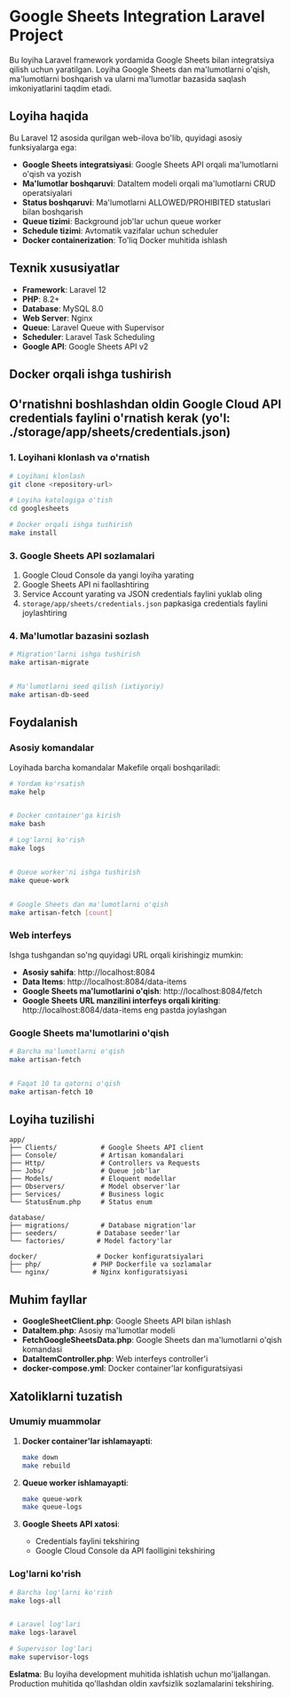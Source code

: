 # Google Sheets Integration Laravel Project

Bu loyiha Laravel framework yordamida Google Sheets bilan integratsiya qilish uchun yaratilgan. Loyiha Google Sheets dan ma'lumotlarni o'qish, ma'lumotlarni boshqarish va ularni ma'lumotlar bazasida saqlash imkoniyatlarini taqdim etadi.

## Loyiha haqida

Bu Laravel 12 asosida qurilgan web-ilova bo'lib, quyidagi asosiy funksiyalarga ega:

- **Google Sheets integratsiyasi**: Google Sheets API orqali ma'lumotlarni o'qish va yozish
- **Ma'lumotlar boshqaruvi**: DataItem modeli orqali ma'lumotlarni CRUD operatsiyalari
- **Status boshqaruvi**: Ma'lumotlarni ALLOWED/PROHIBITED statuslari bilan boshqarish
- **Queue tizimi**: Background job'lar uchun queue worker
- **Schedule tizimi**: Avtomatik vazifalar uchun scheduler
- **Docker containerization**: To'liq Docker muhitida ishlash

## Texnik xususiyatlar

- **Framework**: Laravel 12
- **PHP**: 8.2+
- **Database**: MySQL 8.0
- **Web Server**: Nginx
- **Queue**: Laravel Queue with Supervisor
- **Scheduler**: Laravel Task Scheduling
- **Google API**: Google Sheets API v2

## Docker orqali ishga tushirish

## O'rnatishni boshlashdan oldin Google Cloud API credentials faylini o'rnatish kerak (yo'l: ./storage/app/sheets/credentials.json)

### 1. Loyihani klonlash va o'rnatish

```bash
# Loyihani klonlash
git clone <repository-url>
```
```bash
# Loyiha katologiga o'tish
cd googlesheets
```
```bash
# Docker orqali ishga tushirish
make install
```



### 3. Google Sheets API sozlamalari

1. Google Cloud Console da yangi loyiha yarating
2. Google Sheets API ni faollashtiring
3. Service Account yarating va JSON credentials faylini yuklab oling
4. `storage/app/sheets/credentials.json` papkasiga credentials faylini joylashtiring

### 4. Ma'lumotlar bazasini sozlash

```bash
# Migration'larni ishga tushirish
make artisan-migrate
```
```bash

# Ma'lumotlarni seed qilish (ixtiyoriy)
make artisan-db-seed
```

## Foydalanish

### Asosiy komandalar

Loyihada barcha komandalar Makefile orqali boshqariladi:

```bash
# Yordam ko'rsatish
make help
```
```bash

# Docker container'ga kirish
make bash
```
```bash
# Log'larni ko'rish
make logs
```
```bash

# Queue worker'ni ishga tushirish
make queue-work
```
```bash

# Google Sheets dan ma'lumotlarni o'qish
make artisan-fetch [count]
```

### Web interfeys

Ishga tushgandan so'ng quyidagi URL orqali kirishingiz mumkin:
- **Asosiy sahifa**: http://localhost:8084
- **Data Items**: http://localhost:8084/data-items
- **Google Sheets ma'lumotlarini o'qish**: http://localhost:8084/fetch
- **Google Sheets URL manzilini interfeys orqali kiriting**: http://localhost:8084/data-items eng pastda joylashgan 

### Google Sheets ma'lumotlarini o'qish

```bash
# Barcha ma'lumotlarni o'qish
make artisan-fetch
```
```bash

# Faqat 10 ta qatorni o'qish
make artisan-fetch 10
```

## Loyiha tuzilishi

```
app/
├── Clients/           # Google Sheets API client
├── Console/           # Artisan komandalari
├── Http/              # Controllers va Requests
├── Jobs/              # Queue job'lar
├── Models/            # Eloquent modellar
├── Observers/         # Model observer'lar
├── Services/          # Business logic
└── StatusEnum.php     # Status enum

database/
├── migrations/        # Database migration'lar
├── seeders/          # Database seeder'lar
└── factories/        # Model factory'lar

docker/               # Docker konfiguratsiyalari
├── php/             # PHP Dockerfile va sozlamalar
└── nginx/           # Nginx konfiguratsiyasi
```

## Muhim fayllar

- **GoogleSheetClient.php**: Google Sheets API bilan ishlash
- **DataItem.php**: Asosiy ma'lumotlar modeli
- **FetchGoogleSheetsData.php**: Google Sheets dan ma'lumotlarni o'qish komandasi
- **DataItemController.php**: Web interfeys controller'i
- **docker-compose.yml**: Docker container'lar konfiguratsiyasi

## Xatoliklarni tuzatish

### Umumiy muammolar

1. **Docker container'lar ishlamayapti**:
   ```bash
   make down
   make rebuild
   ```

2. **Queue worker ishlamayapti**:
   ```bash
   make queue-work
   make queue-logs
   ```

3. **Google Sheets API xatosi**:
   - Credentials faylini tekshiring
   - Google Cloud Console da API faolligini tekshiring

### Log'larni ko'rish

```bash
# Barcha log'larni ko'rish
make logs-all
```
```bash

# Laravel log'lari
make logs-laravel
```
```bash
# Supervisor log'lari
make supervisor-logs
```


**Eslatma**: Bu loyiha development muhitida ishlatish uchun mo'ljallangan. Production muhitida qo'llashdan oldin xavfsizlik sozlamalarini tekshiring.
